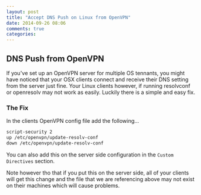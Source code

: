 ```yaml
---
layout: post
title: "Accept DNS Push on Linux from OpenVPN"
date: 2014-09-26 08:06
comments: true
categories:
---
```


## DNS Push from OpenVPN
If you've set up an OpenVPN server for multiple OS tennants, you might have noticed that your OSX clients connect and receive their DNS setting from the server just fine. Your Linux clients however, if running resolvconf or openresolv may not work as easily. Luckily there is a simple and easy fix.

### The Fix
In the clients OpenVPN config file add the following...
``` bash
script-security 2
up /etc/openvpn/update-resolv-conf
down /etc/openvpn/update-resolv-conf
```

You can also add this on the server side configuration in the `Custom Directives` section.

Note however tho that if you put this on the server side, all of your clients will get this change and the file that we are referencing above may not exist on their machines which will cause problems.
